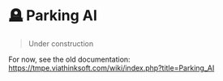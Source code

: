 # 🪦 Parking AI

> Under construction

For now, see the old documentation: https://tmpe.viathinksoft.com/wiki/index.php?title=Parking_AI